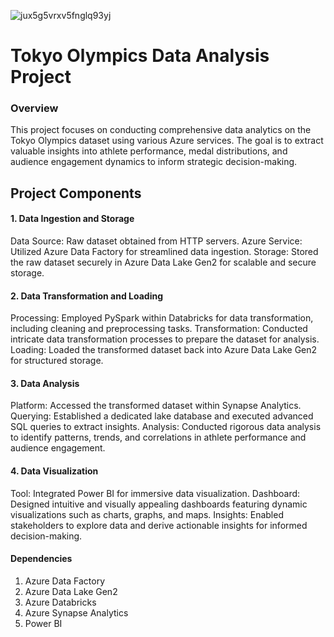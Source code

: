 
![jux5g5vrxv5fnglq93yj](https://github.com/Atharva1702/tokyo_olympic_analysis/assets/90234696/6a46153a-ce2c-43ac-b3b2-547cf7e75946)

# Tokyo Olympics Data Analysis Project
### Overview
This project focuses on conducting comprehensive data analytics on the Tokyo Olympics dataset using various Azure services. The goal is to extract valuable insights into athlete performance, medal distributions, and audience engagement dynamics to inform strategic decision-making.

## Project Components
#### 1. Data Ingestion and Storage
Data Source: Raw dataset obtained from HTTP servers.
Azure Service: Utilized Azure Data Factory for streamlined data ingestion.
Storage: Stored the raw dataset securely in Azure Data Lake Gen2 for scalable and secure storage.
#### 2. Data Transformation and Loading
Processing: Employed PySpark within Databricks for data transformation, including cleaning and preprocessing tasks.
Transformation: Conducted intricate data transformation processes to prepare the dataset for analysis.
Loading: Loaded the transformed dataset back into Azure Data Lake Gen2 for structured storage.
#### 3. Data Analysis
Platform: Accessed the transformed dataset within Synapse Analytics.
Querying: Established a dedicated lake database and executed advanced SQL queries to extract insights.
Analysis: Conducted rigorous data analysis to identify patterns, trends, and correlations in athlete performance and audience engagement.
#### 4. Data Visualization
Tool: Integrated Power BI for immersive data visualization.
Dashboard: Designed intuitive and visually appealing dashboards featuring dynamic visualizations such as charts, graphs, and maps.
Insights: Enabled stakeholders to explore data and derive actionable insights for informed decision-making.

#### Dependencies

1. Azure Data Factory
2. Azure Data Lake Gen2
3. Azure Databricks
4. Azure Synapse Analytics
5. Power BI

